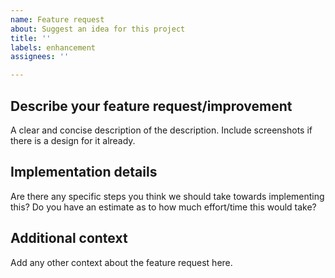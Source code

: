 ```yaml
---
name: Feature request
about: Suggest an idea for this project
title: ''
labels: enhancement
assignees: ''

---
```


## Describe your feature request/improvement
A clear and concise description of the description. Include screenshots if there is a design for it already.

## Implementation details
Are there any specific steps you think we should take towards implementing this? Do you have an estimate as to how much effort/time this would take?

## Additional context
Add any other context about the feature request here.
